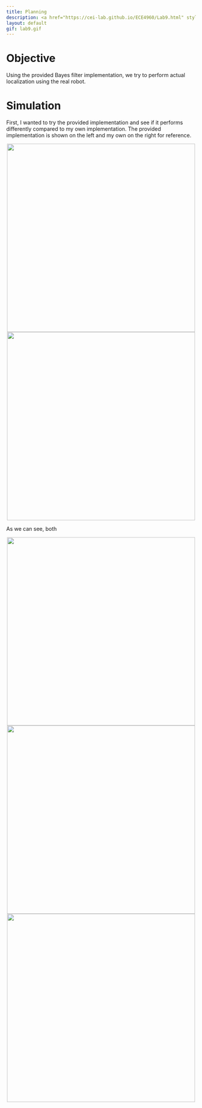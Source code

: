 ```yaml
---
title: Planning
description: <a href="https://cei-lab.github.io/ECE4960/Lab9.html" style="color:#FFCC00;">Lab 9</a>
layout: default
gif: lab9.gif
---
```


# Objective

Using the provided Bayes filter implementation, we try to perform actual localization using the real robot.

# Simulation

First, I wanted to try the provided implementation and see if it performs differently compared to my own implementation. The provided implementation is shown on the left and my own on the right for reference.

<center><img src="/ECE4960/assets/images/lab9/old.png" width="500"><img src="/ECE4960/assets/images/lab8/bayes.png" width="500"></center> 

As we can see, both 

<center><img src="/ECE4960/assets/images/lab9/updatedmap.png" width="500"></center> 

<center><img src="/ECE4960/assets/images/lab9/simonlyupdate.png" width="500"></center> 

<center><img src="/ECE4960/assets/images/lab9/simpredupdate.png" width="500"></center> 
